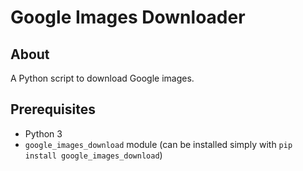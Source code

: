 # Google Images Downloader

## About

A Python script to download Google images.

## Prerequisites

- Python 3
- `google_images_download` module (can be installed simply with `pip install google_images_download`)

